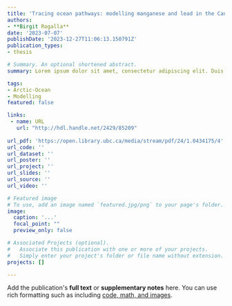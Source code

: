 ```yaml
---
title: 'Tracing ocean pathways: modelling manganese and lead in the Canadian Arctic'
authors:
- **Birgit Rogalla**
date: '2023-07-07'
publishDate: '2023-12-27T11:06:13.150791Z'
publication_types:
- thesis

# Summary. An optional shortened abstract.
summary: Lorem ipsum dolor sit amet, consectetur adipiscing elit. Duis posuere tellus ac convallis placerat. Proin tincidunt magna sed ex sollicitudin condimentum.

tags:
- Arctic-Ocean
- Modelling
featured: false

links:
 - name: URL
   url: "http://hdl.handle.net/2429/85209"
   
url_pdf: 'https://open.library.ubc.ca/media/stream/pdf/24/1.0434175/4'
url_code: ''
url_dataset: ''
url_poster: ''
url_project: ''
url_slides: ''
url_source: ''
url_video: ''

# Featured image
# To use, add an image named `featured.jpg/png` to your page's folder. 
image:
  caption: '...'
  focal_point: ""
  preview_only: false

# Associated Projects (optional).
#   Associate this publication with one or more of your projects.
#   Simply enter your project's folder or file name without extension.
projects: []

---
```


Add the publication's **full text** or **supplementary notes** here. You can use rich formatting such as including [code, math, and images](https://docs.hugoblox.com/content/writing-markdown-latex/).

